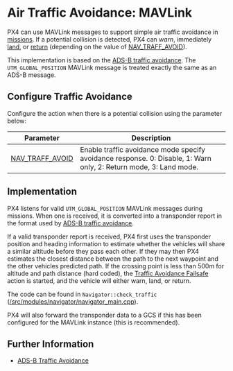 # Air Traffic Avoidance: MAVLink

PX4 can use MAVLink messages to support simple air traffic avoidance in [missions](../flight_modes/mission.md).
If a potential collision is detected, PX4 can *warn*, immediately [land](../flight_modes/land.md), or [return](../flight_modes/return.md) (depending on the value of [NAV_TRAFF_AVOID](#NAV_TRAFF_AVOID)).

This implementation is based on the [ADS-B traffic avoidance](../advanced_features/traffic_avoidance_adsb.md). The `UTM_GLOBAL_POSITION` MAVLink
message is treated exactly the same as an ADS-B message.


## Configure Traffic Avoidance

Configure the action when there is a potential collision using the parameter below:

Parameter | Description
--- | ---
<span id="NAV_TRAFF_AVOID"></span>[NAV_TRAFF_AVOID](../advanced_config/parameter_reference.md#NAV_TRAFF_AVOID) | Enable traffic avoidance mode specify avoidance response. 0: Disable, 1: Warn only, 2: Return mode, 3: Land mode.


## Implementation

PX4 listens for valid `UTM_GLOBAL_POSITION` MAVLink messages during missions. When one is received, it is converted
into a transponder report in the format used by [ADS-B traffic avoidance](../advanced_features/traffic_avoidance_adsb.md).

If a valid transponder report is received, PX4 first uses the transponder position and heading information to estimate whether the vehicles will share a similar altitude before they pass each other.
If they may then PX4 estimates the closest distance between the path to the next waypoint and the other vehicles predicted path.
If the crossing point is less than 500m for altitude and path distance (hard coded), the [Traffic Avoidance Failsafe](../config/safety.md#traffic_avoidance) action is started, and the vehicle will either warn, land, or return.

The code can be found in `Navigator::check_traffic` ([/src/modules/navigator/navigator_main.cpp](https://github.com/PX4/Firmware/blob/master/src/modules/navigator/navigator_main.cpp)).

PX4 will also forward the transponder data to a GCS if this has been configured for the MAVLink instance (this is recommended).

## Further Information

* [ADS-B Traffic Avoidance](../advanced_features/traffic_avoidance_adsb.md)
